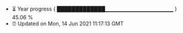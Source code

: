 - ⏳ Year progress { █████████████▁▁▁▁▁▁▁▁▁▁▁▁▁▁▁▁▁ } 45.06 %
- ⏰ Updated on Mon, 14 Jun 2021 11:17:13 GMT

